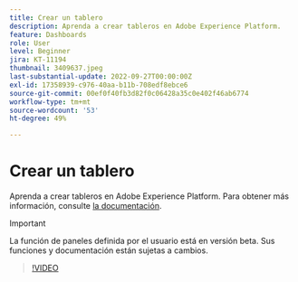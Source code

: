 ```yaml
---
title: Crear un tablero
description: Aprenda a crear tableros en Adobe Experience Platform.
feature: Dashboards
role: User
level: Beginner
jira: KT-11194
thumbnail: 3409637.jpeg
last-substantial-update: 2022-09-27T00:00:00Z
exl-id: 17358939-c976-40aa-b11b-708edf8ebce6
source-git-commit: 00ef0f40fb3d82f0c06428a35c0e402f46ab6774
workflow-type: tm+mt
source-wordcount: '53'
ht-degree: 49%

---
```


# Crear un tablero

Aprenda a crear tableros en Adobe Experience Platform. Para obtener más información, consulte [la documentación](https://experienceleague.adobe.com/docs/experience-platform/dashboards/user-defined-dashboards.html).

>[!IMPORTANT]
>
>La función de paneles definida por el usuario está en versión beta. Sus funciones y documentación están sujetas a cambios.

>[!VIDEO](https://video.tv.adobe.com/v/3409637/?learn=on)
